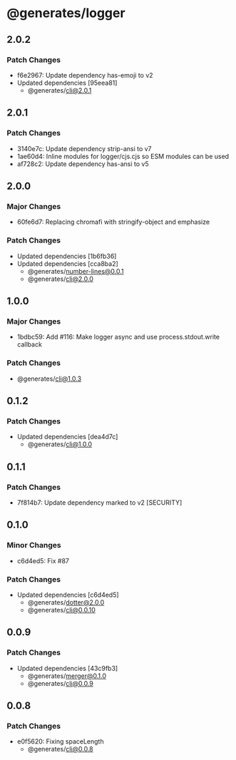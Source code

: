 # @generates/logger

## 2.0.2

### Patch Changes

- f6e2967: Update dependency has-emoji to v2
- Updated dependencies [95eea81]
  - @generates/cli@2.0.1

## 2.0.1

### Patch Changes

- 3140e7c: Update dependency strip-ansi to v7
- 1ae60d4: Inline modules for logger/cjs.cjs so ESM modules can be used
- af728c2: Update dependency has-ansi to v5

## 2.0.0

### Major Changes

- 60fe6d7: Replacing chromafi with stringify-object and emphasize

### Patch Changes

- Updated dependencies [1b6fb36]
- Updated dependencies [cca8ba2]
  - @generates/number-lines@0.0.1
  - @generates/cli@2.0.0

## 1.0.0

### Major Changes

- 1bdbc59: Add #116: Make logger async and use process.stdout.write callback

### Patch Changes

- @generates/cli@1.0.3

## 0.1.2

### Patch Changes

- Updated dependencies [dea4d7c]
  - @generates/cli@1.0.0

## 0.1.1

### Patch Changes

- 7f814b7: Update dependency marked to v2 [SECURITY]

## 0.1.0

### Minor Changes

- c6d4ed5: Fix #87

### Patch Changes

- Updated dependencies [c6d4ed5]
  - @generates/dotter@2.0.0
  - @generates/cli@0.0.10

## 0.0.9

### Patch Changes

- Updated dependencies [43c9fb3]
  - @generates/merger@0.1.0
  - @generates/cli@0.0.9

## 0.0.8

### Patch Changes

- e0f5620: Fixing spaceLength
  - @generates/cli@0.0.8
